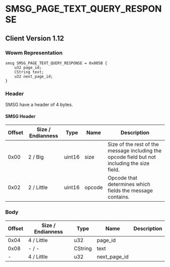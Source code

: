 # SMSG_PAGE_TEXT_QUERY_RESPONSE
## Client Version 1.12

### Wowm Representation
```rust,ignore
smsg SMSG_PAGE_TEXT_QUERY_RESPONSE = 0x005B {
    u32 page_id;
    CString text;
    u32 next_page_id;
}
```
### Header
SMSG have a header of 4 bytes.

#### SMSG Header
| Offset | Size / Endianness | Type   | Name   | Description |
| ------ | ----------------- | ------ | ------ | ----------- |
| 0x00   | 2 / Big           | uint16 | size   | Size of the rest of the message including the opcode field but not including the size field.|
| 0x02   | 2 / Little        | uint16 | opcode | Opcode that determines which fields the message contains.|
### Body
| Offset | Size / Endianness | Type | Name | Description |
| ------ | ----------------- | ---- | ---- | ----------- |
| 0x04 | 4 / Little | u32 | page_id |  |
| 0x08 | - / - | CString | text |  |
| - | 4 / Little | u32 | next_page_id |  |
